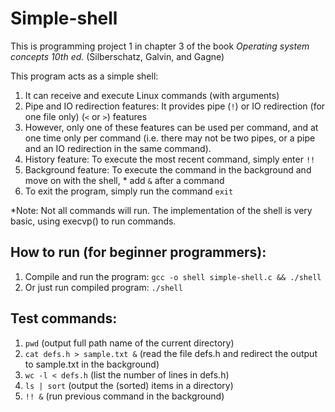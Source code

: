 # Simple-shell

This is programming project 1 in chapter 3 of the book *Operating system concepts 10th ed.* (Silberschatz, Galvin, and Gagne)

This program acts as a simple shell:  
1. It can receive and execute Linux commands (with arguments)  
2. Pipe and IO redirection features: It provides pipe (`!`) or IO redirection (for one file only) (`<` or `>`) features  
3. However, only one of these features can be used per command, and at one time only per command (i.e. there may not be two pipes, or a pipe and an IO redirection in the same command).  
4. History feature: To execute the most recent command, simply enter `!!`  
5. Background feature: To execute the command in the background and move on with the shell, * add `&` after a command  
6. To exit the program, simply run the command `exit`

*Note: Not all commands will run. The implementation of the shell is very basic, using execvp() to run commands.

## How to run (for beginner programmers):  
1. Compile and run the program: `gcc -o shell simple-shell.c && ./shell`  
2. Or just run compiled program: `./shell`

## Test commands:  
1. `pwd` (output full path name of the current directory)  
2. `cat defs.h > sample.txt &` (read the file defs.h and redirect the output to sample.txt in the background)  
3. `wc -l < defs.h` (list the number of lines in defs.h)  
4. `ls | sort` (output the (sorted) items in a directory)  
5. `!! &` (run previous command in the background)  

